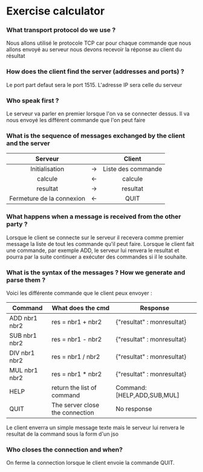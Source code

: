 # Exercise calculator

### What transport protocol do we use ?

Nous allons utilisé le protocole TCP car pour chaque commande que nous allons envoyé au serveur nous devons recevoir la réponse au client du résultat

### How does the client find the server (addresses and ports) ?

Le port part defaut sera le port 1515. L'adresse IP sera celle du serveur

### Who speak first ?

Le serveur va parler en premier lorsque l'on va se connecter dessus. Il va nous envoyé les différent commande que l'on peut faire

### What is the sequence of messages exchanged by the client and the server

|          Serveur          |      |       Client       |
| :-----------------------: | :--: | :----------------: |
|      Initialisation       |  ->  | Liste des commande |
|          calcule          |  <-  |      calcule       |
|         resultat          |  ->  |      resultat      |
| Fermeture de la connexion |  <-  |        QUIT        |

### What happens when a message is received from the other party ?

Lorsque le client se connecte sur le serveur il recevera comme premier message la liste de tout les commande qu'il peut faire. Lorsque le client fait une commande, par exemple ADD, le serveur lui renvera le resultat et pourra par la suite continuer a exécuter des commandes si il le souhaite.

### What is the syntax of the messages ? How we generate and parse them ?

Voici les différente commande que le client peux envoyer :

| **Command**   | What does the cmd               | Response                    |
| ------------- | ------------------------------- | --------------------------- |
| ADD nbr1 nbr2 | res = nbr1 + nbr2               | {"resultat" : monresultat}  |
| SUB nbr1 nbr2 | res = nbr1 - nbr2               | {"resultat" : monresultat}  |
| DIV nbr1 nbr2 | res = nbr1 / nbr2               | {"resultat" : monresultat}  |
| MUL nbr1 nbr2 | res = nbr1 * nbr2               | {"resultat" : monresultat}  |
| HELP          | return the list of command      | Command: [HELP,ADD,SUB,MUL] |
| QUIT          | The server close the connection | No response                 |

Le client enverra un simple message texte mais le serveur lui renvera le resultat de la command sous la form d'un jso

###  Who closes the connection and when?

On ferme la connection lorsque le client envoie la commande QUIT.